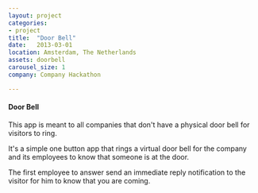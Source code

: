 ```yaml
---
layout: project
categories:
- project
title:  "Door Bell"
date:   2013-03-01
location: Amsterdam, The Netherlands
assets: doorbell
carousel_size: 1
company: Company Hackathon

---
```

#### Door Bell

This app is meant to all companies that don't have a physical door bell for visitors to ring.  

It's a simple one button app that rings a virtual door bell for the company and its employees to know that someone is at the door.  

The first employee to answer send an immediate reply notification to the visitor for him to know that you are coming.  
